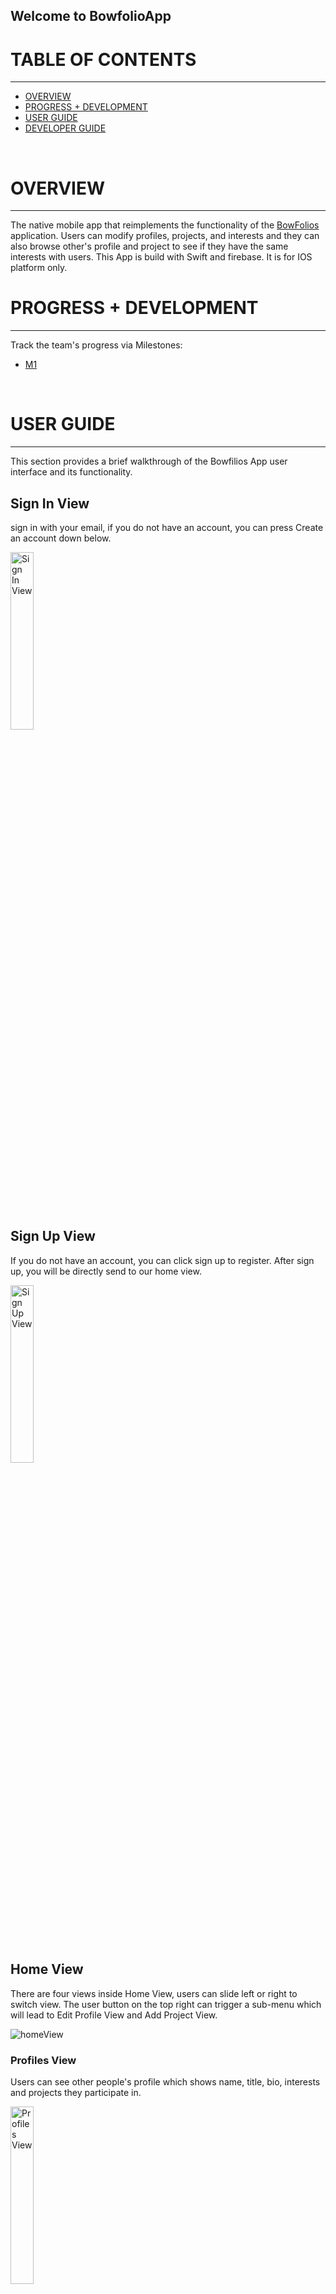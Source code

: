 ## Welcome to BowfolioApp

# TABLE OF CONTENTS
***
* [OVERVIEW](#overview)
* [PROGRESS + DEVELOPMENT](#progress--development)
* [USER GUIDE](#user-guide)
* [DEVELOPER GUIDE](#developer-guide)

<br/>

# OVERVIEW
***
The native mobile app that reimplements the functionality of the <a href="https://bowfolios.github.io/">BowFolios</a> application. Users can modify profiles, projects, and interests and they can also browse other's profile and project to see if they have the same interests with users. This App is build with Swift and firebase. It is for IOS platform only.

# PROGRESS + DEVELOPMENT
***

Track the team's progress via Milestones:
* <a href="https://github.com/trigeeks/bowfoliosApp/projects/1">M1</a>

<br/>

# USER GUIDE
***
This section provides a brief walkthrough of the Bowfilios App user interface and its functionality.

## Sign In View
sign in with your email, if you do not have an account, you can press Create an account down below.

<img src="doc/signin.png" width="27%" alt="Sign In View">

## Sign Up View
If you do not have an account, you can click sign up to register. After sign up, you will be directly send to our home view.

<img src="doc/signUpView.png" width="27%" alt="Sign Up View">

## Home View
There are four views inside Home View, users can slide left or right to switch view. The user button on the top right can trigger a sub-menu which will lead to Edit Profile View and Add Project View.

![homeView](https://media.giphy.com/media/bI8FrAHDv9cZDz36Hj/giphy.gif)

### Profiles View
Users can see other people's profile which shows name, title, bio, interests and projects they participate in.

<img src="doc/profileView.png" width="27%" alt="Profiles View">

### Projects View
Users can see all the exist projects, which show name, description, interests and participants.

<img src="doc/projectView.png" width="27%" alt="Projects View">

### Interests View
Users can see all the interests with users and projects under that interest.

![interestView](https://media.giphy.com/media/T9PiTTL7740eeoUJFx/giphy.gif)

### Filter View
Users can user filter to choose interests to show and see who has that interest. Users can tap that Plus button to open the selection, once user select any interest, the profiles of users under that interest will be show immediately.

![filterView](https://media.giphy.com/media/zuIr6ckfeJu41ZL18E/giphy.gif)

### Edit Profile View
User can edit their own profile by tap the button on the top right, then tap My profile. Users can change their picture, name, bio, interests and projects.

<img src="doc/editProfileView.png" width="27%" alt="Edit Profile View">

### Add Project View
User can add a new project to the database and they must input enough information to create a new project.

<img src="doc/addProjectView.png" width="27%" alt="Add Project View">

# DEVELOPER GUIDE

First, install the latest version of XCode.

Second, clone the <a href="https://github.com/trigeeks/bowfoliosApp">repo</a> to your local computer. You can run the app by using either the XCode Simulator or an iPhone with the latest version. (Caution: Using the camera function on a simulator will cause a crash.)






